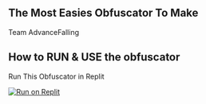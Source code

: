 ## The Most Easies Obfuscator To Make
Team AdvanceFalling

## How to RUN & USE the obfuscator
Run This Obfuscator in Replit

[![Run on Replit](https://binbashbanana.github.io/deploy-buttons/buttons/remade/replit.svg)](https://replit.com/@YellowGreg/AFObfuscate?v=1")


